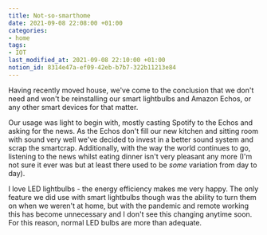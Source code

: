 ```yaml
---
title: Not-so-smarthome
date: 2021-09-08 22:08:00 +01:00
categories:
- home
tags:
- IOT
last_modified_at: 2021-09-08 22:10:00 +01:00
notion_id: 8314e47a-ef09-42eb-b7b7-322b11213e84
---
```


Having recently moved house, we've come to the conclusion that we don't need and won't be reinstalling our smart lightbulbs and Amazon Echos, or any other smart devices for that matter.

Our usage was light to begin with, mostly casting Spotify to the Echos and asking for the news. As the Echos don't fill our new kitchen and sitting room with sound very well we've decided to invest in a better sound system and scrap the smartcrap. Additionally, with the way the world continues to go, listening to the news whilst eating dinner isn't very pleasant any more (I'm not sure it ever was but at least there used to be *some* variation from day to day).

I love LED lightbulbs - the energy efficiency makes me very happy. The only feature we did use with smart lightbulbs though was the ability to turn them on when we weren't at home, but with the pandemic and remote working this has become unnecessary and I don't see this changing anytime soon. For this reason, normal LED bulbs are more than adequate.

